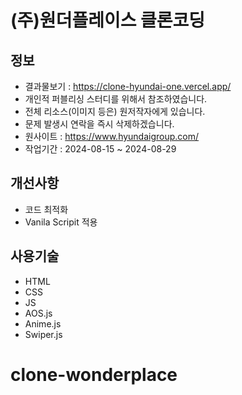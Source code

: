 # (주)원더플레이스 클론코딩


## 정보

- 결과물보기 : https://clone-hyundai-one.vercel.app/
- 개인적 퍼블리싱 스터디를 위해서 참조하였습니다.
- 전체 리소스(이미지 등은) 원저작자에게 있습니다.
- 문제 발생시 연락을 즉시 삭제하겠습니다.
- 원사이트 : https://www.hyundaigroup.com/
- 작업기간 : 2024-08-15 ~ 2024-08-29

## 개선사항

- 코드 최적화
- Vanila Scripit 적용

## 사용기술

- HTML
- CSS
- JS
- AOS.js
- Anime.js
- Swiper.js


# clone-wonderplace
